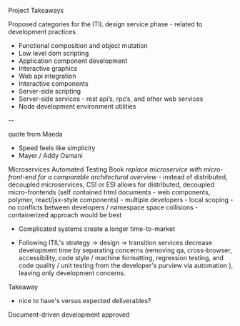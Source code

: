 Project Takeaways


Proposed categories for the ITIL design service phase - related to development practices. 

- Functional composition and object mutation
- Low level dom scripting
- Application component development
- Interactive graphics
- Web api integration
- Interactive components
- Server-side scripting
- Server-side services - rest api’s, rpc’s, and other web services
- Node development environment utilities



-- 

quote from Maeda 
- Speed feels like simplicity 
- Mayer / Addy Osmani

Microservices Automated Testing Book
*replace microservice with micro-front-end for a comparable architectural overview*
	- instead of distributed, decoupled microservices, CSI or ESI allows for distributed, decoupled micro-frontends (self contained html documents - web components, polymer, react/jsx-style components)
		- multiple developers
		- local scoping - no conflicts between developers / namespace space collisions
	- containerized approach would be best

- Complicated systems create a longer time-to-market

- Following ITIL's strategy -> design -> transition services decrease development time by separating concerns (removing qa, cross-browser, accessibility, code style / machine formatting, regression testing, and code quality / unit testing from the developer's purview via automation ), leaving only development concerns. 

Takeaway 
- nice to have's versus expected deliverables?

Document-driven development approved
